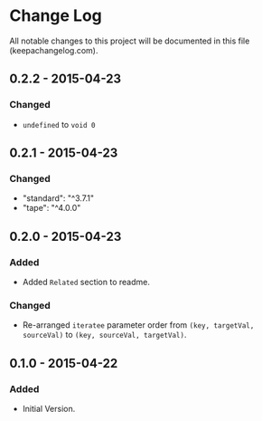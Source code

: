 # Change Log
All notable changes to this project will be documented in this file (keepachangelog.com).

## 0.2.2 - 2015-04-23
### Changed
- `undefined` to `void 0`

## 0.2.1 - 2015-04-23
### Changed
- "standard": "^3.7.1"
- "tape": "^4.0.0"

## 0.2.0 - 2015-04-23
### Added
- Added `Related` section to readme.

### Changed
- Re-arranged `iteratee` parameter order from `(key, targetVal, sourceVal)` to `(key, sourceVal, targetVal)`.

## 0.1.0 - 2015-04-22
### Added
- Initial Version.
